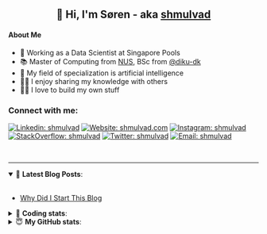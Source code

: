 <h2 align="center">
	👋 Hi, I'm Søren - aka <a href="https://shmulvad.com">shmulvad</a>
</h2>

#### About Me
- 🤖 Working as a Data Scientist at Singapore Pools
- 📚 Master of Computing from [NUS], BSc from [@diku-dk]
- 🧠 My field of specialization is artificial intelligence
- 👨‍🏫 I enjoy sharing my knowledge with others
- 👨‍💻 I love to build my own stuff

### Connect with me:

[![Linkedin: shmulvad](https://img.shields.io/badge/shmulvad-blue?style=flat&logo=Linkedin&logoColor=white)][linkedin]
[![Website: shmulvad.com](https://img.shields.io/badge/shmulvad.com-47CCCC?&style=flat&logo=Google-Chrome&logoColor=white)][website]
[![Instagram: shmulvad](https://img.shields.io/badge/-@shmulvad-purple?style=flat&logo=Instagram&logoColor=white)][instagram]
[![StackOverflow: shmulvad](https://img.shields.io/badge/shmulvad-FE7A16?style=flat&logo=stack-overflow&logoColor=white)][stackOverflow]
[![Twitter: shmulvad](https://img.shields.io/badge/@shmulvad-1ca0f1?style=flat&logo=twitter&logoColor=white)][twitter]
[![Email: shmulvad](https://img.shields.io/badge/shmulvad-D14836?style=flat&logo=gmail&logoColor=white)][mail]

<br />

---

<details open>
 <summary>📕 <b>Latest Blog Posts</b>: </summary>

<br>

<!-- BLOG-POST-LIST:START -->
- [Why Did I Start This Blog](https://shmulvad.com/blog/why-did-start-this-blog)
<!-- BLOG-POST-LIST:END -->

</details>

<!-- --- -->

<details>
 <summary>🤖 <b>Coding stats</b>: </summary>

<br>

NOTE: Doesn't track coding at work or work done in environments such as Jupyter Notebooks.

<!--START_SECTION:waka-->
![Code Time](http://img.shields.io/badge/Code%20Time-2%2C244%20hrs%2029%20mins-blue)

**I'm a Night 🦉** 

```text
🌞 Morning                450 commits         ██░░░░░░░░░░░░░░░░░░░░░░░   09.25 % 
🌆 Daytime                1278 commits        ███████░░░░░░░░░░░░░░░░░░   26.27 % 
🌃 Evening                1994 commits        ██████████░░░░░░░░░░░░░░░   41.00 % 
🌙 Night                  1142 commits        ██████░░░░░░░░░░░░░░░░░░░   23.48 % 
```


📊 **This Week I Spent My Time On** 

```text
💬 Programming Languages: 
Python                   3 hrs 16 mins       █████████████████████░░░░   82.43 % 
Other                    29 mins             ███░░░░░░░░░░░░░░░░░░░░░░   12.29 % 
Bash                     12 mins             █░░░░░░░░░░░░░░░░░░░░░░░░   05.21 % 
Roff                     0 secs              ░░░░░░░░░░░░░░░░░░░░░░░░░   00.07 % 
HTML                     0 secs              ░░░░░░░░░░░░░░░░░░░░░░░░░   00.01 % 

🔥 Editors: 
VS Code                  3 hrs 28 mins       ██████████████████████░░░   87.75 % 
Sublime Text             21 mins             ██░░░░░░░░░░░░░░░░░░░░░░░   09.02 % 
Zsh                      7 mins              █░░░░░░░░░░░░░░░░░░░░░░░░   03.23 % 

🐱‍💻 Projects: 
update_db                3 hrs 28 mins       ██████████████████████░░░   87.74 % 
Unknown Project          21 mins             ██░░░░░░░░░░░░░░░░░░░░░░░   09.02 % 
Terminal                 7 mins              █░░░░░░░░░░░░░░░░░░░░░░░░   03.24 % 
```


 Last Updated on 03/12/2023 18:40:43 UTC
<!--END_SECTION:waka-->

</details>

<!-- --- -->

<details>
 <summary>😇 <b>My GitHub stats</b>: </summary>

<br>

<img align="left" alt="shmulvad's Github Stats" src="https://github-readme-stats.vercel.app/api?username=shmulvad&show_icons=true&hide_border=true" />

</details>



[website]: https://shmulvad.com
[twitter]: https://twitter.com/shmulvad
[linkedin]: https://linkedin.com/in/shmulvad
[instagram]: https://instagram.com/shmulvad
[stackOverflow]: https://stackoverflow.com/users/9248793/shmulvad
[mail]: mailto:shmulvad@gmail.com
[@diku-dk]: https://github.com/diku-dk
[github]: https://github.com/shmulvad
[NUS]: https://www.nus.edu.sg